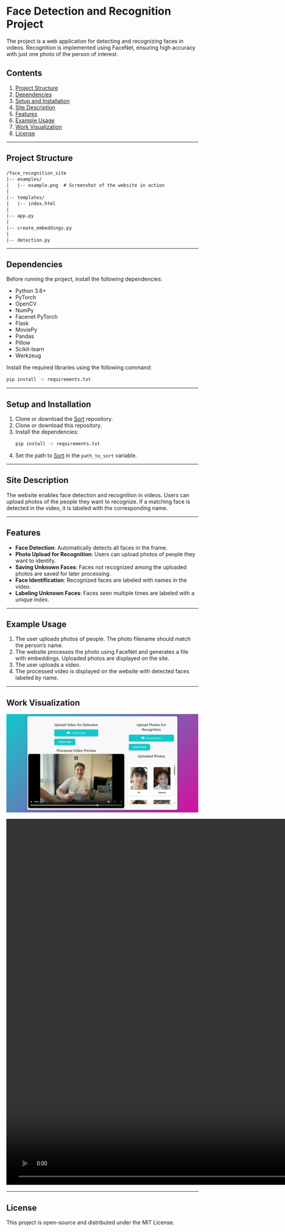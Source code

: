 # Face Detection and Recognition Project

The project is a web application for detecting and recognizing faces in videos. Recognition is implemented using FaceNet, ensuring high accuracy with just one photo of the person of interest.

## Contents

1. [Project Structure](#project-structure)  
2. [Dependencies](#dependencies)  
3. [Setup and Installation](#setup-and-installation)  
4. [Site Description](#site-description)  
5. [Features](#features)  
6. [Example Usage](#example-usage)  
7. [Work Visualization](#work-visualization)  
8. [License](#license)

---

## Project Structure

```
/face_recognition_site
|-- examples/
|   |-- example.png  # Screenshot of the website in action
|
|-- templates/
|   |-- index.html
|
|-- app.py
|
|-- create_embeddings.py
|
|-- detection.py
```

---

## Dependencies

Before running the project, install the following dependencies:

- Python 3.8+
- PyTorch
- OpenCV
- NumPy
- Facenet PyTorch
- Flask
- MoviePy
- Pandas
- Pillow
- Scikit-learn
- Werkzeug

Install the required libraries using the following command:

```bash
pip install -r requirements.txt
```

---

## Setup and Installation

1. Clone or download the [Sort](https://github.com/abewley/sort) repository.
2. Clone or download this repository.
3. Install the dependencies:
   ```bash
   pip install -r requirements.txt
   ```
4. Set the path to [Sort](https://github.com/abewley/sort) in the `path_to_sort` variable.

---

## Site Description

The website enables face detection and recognition in videos. Users can upload photos of the people they want to recognize. If a matching face is detected in the video, it is labeled with the corresponding name.

---

## Features

- **Face Detection**: Automatically detects all faces in the frame.
- **Photo Upload for Recognition**: Users can upload photos of people they want to identify.
- **Saving Unknown Faces**: Faces not recognized among the uploaded photos are saved for later processing.
- **Face Identification**: Recognized faces are labeled with names in the video.
- **Labeling Unknown Faces**: Faces seen multiple times are labeled with a unique index.

---

## Example Usage

1. The user uploads photos of people. The photo filename should match the person’s name.
2. The website processes the photo using FaceNet and generates a file with embeddings. Uploaded photos are displayed on the site.
3. The user uploads a video.
4. The processed video is displayed on the website with detected faces labeled by name.

---

## Work Visualization

![Website Screenshot](examples/example.png)

<video controls width="1920">
  <source src="examples/example_video.mp4" type="video/mp4">
  Your browser does not support the video tag.
</video>

---

## License

This project is open-source and distributed under the MIT License.
